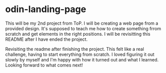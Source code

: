 # odin-landing-page

This will be my 2nd project from ToP. I will be creating a web page from a provided design. It's supposed to teach me how to create something frrom scratch
and get elements in the right positions. I will be revisitting this README after I have ended the project.

Revisiting the readme after finishing the project. This felt like a real challenge, having to start everything from scratch. I loved figuring it out slowly by myself and I'm happy with 
how it turned out and what I learned. Looking forward to what comes next! 
